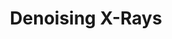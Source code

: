 ---
layout: page
title: Denoising X-Rays
description: Denoising x-ray images without supervision.
img: /assets/img/denoise_xray.png
year: 2018
redirect: https://awaisrauf.github.io/xray-denoising
importance: 3
category: research
---